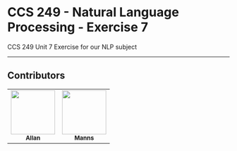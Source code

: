 # CCS 249 - Natural Language Processing - Exercise 7
CCS 249 Unit 7 Exercise for our NLP subject

---

## Contributors
<table>
  <tr>
    <td align="center"><a href="https://github.com/allantacuelwvsu"><img src="https://avatars.githubusercontent.com/allantacuelwvsu" width="100px;" alt=""/><br /><sub><b>Allan</b></sub></a></td>
    <td align="center"><a href="https://github.com/hydraadra112"><img src="https://avatars.githubusercontent.com/hydraadra112" width="100px;" alt=""/><br /><sub><b>Manns</b></sub></a></td>
  </tr>
</table>